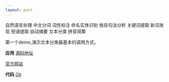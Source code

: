 ```yaml
---
layout: post
---  
```


自然语言处理 中文分词 词性标注 命名实体识别 依存句法分析 关键词提取 新词发现 短语提取 自动摘要 文本分类 拼音简繁 



第一个demo,演示文本分类最基本的调用方式。

**应用**
[源码地址](https://github.com/hankcs/HanLP)  

[官方网站](http://hanlp.com/)

 **代码**
 [Git](https://github.com/werthergit/text_analy)
  
  
  